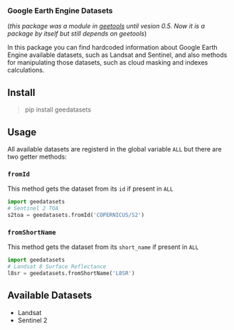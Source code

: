 ### Google Earth Engine Datasets
(_this package was a module in [geetools](https://github.com/gee-community/gee_tools) 
until vesion 0.5. Now it is a package by itself but still depends on geetools_)

In this package you can find hardcoded information about Google Earth Engine 
available datasets, such as Landsat and Sentinel, and also methods for 
manipulating those datasets, such as cloud masking and indexes calculations.

## Install
> pip install geedatasets

## Usage
All available datasets are registerd in the global variable `ALL` but there are
two getter methods:

### `fromId`
This method gets the dataset from its `id` if present in `ALL`

```python
import geedatasets
# Sentinel 2 TOA
s2toa = geedatasets.fromId('COPERNICUS/S2')
```

### `fromShortName`
This method gets the dataset from its `short_name` if present in `ALL`

```python
import geedatasets
# Landsat 8 Surface Reflectance
l8sr = geedatasets.fromShortName('L8SR')
```

## Available Datasets
- Landsat
- Sentinel 2